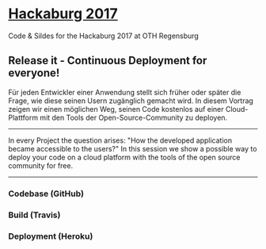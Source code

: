# [Hackaburg 2017](http://www.hackaburg.de)

Code &amp; Sildes for the Hackaburg 2017 at OTH Regensburg 

## Release it - Continuous Deployment for everyone!

Für jeden Entwickler einer Anwendung stellt sich früher oder später die Frage, wie diese seinen Usern zugänglich gemacht wird. In diesem Vortrag zeigen wir einen möglichen Weg, seinen Code kostenlos auf einer Cloud-Plattform mit den Tools der Open-Source-Community zu deployen. 

---

In every Project the question arises: "How the developed application became accessible to the users?" In this session we show a possible way to deploy your code on a cloud platform with the tools of the open source community for free.
 
---

### Codebase (GitHub)
### Build (Travis)
### Deployment (Heroku)
